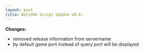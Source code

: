 ```yaml
---
layout: post
title: Bat1944 Script Update v0.6!
---
```


**Changes:**
- removed release information from servername
- by default game port instead of query port will be displayed
